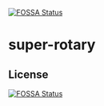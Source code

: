 [![FOSSA Status](https://app.fossa.com/api/projects/git%2Bgithub.com%2Fgold-consulting%2Fsuper-rotary.svg?type=shield)](https://app.fossa.com/projects/git%2Bgithub.com%2Fgold-consulting%2Fsuper-rotary?ref=badge_shield)

# super-rotary

## License
[![FOSSA Status](https://app.fossa.com/api/projects/git%2Bgithub.com%2Fgold-consulting%2Fsuper-rotary.svg?type=large)](https://app.fossa.com/projects/git%2Bgithub.com%2Fgold-consulting%2Fsuper-rotary?ref=badge_large)